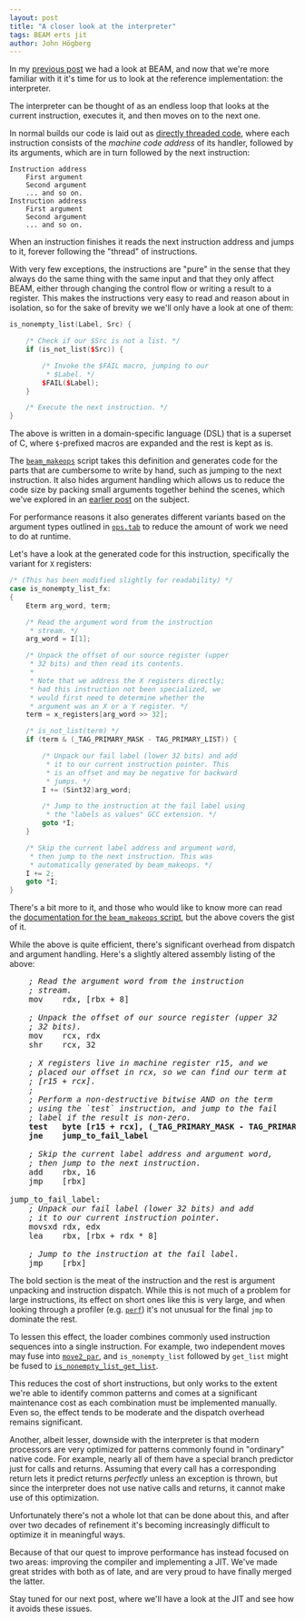 ```yaml
---
layout: post
title: "A closer look at the interpreter"
tags: BEAM erts jit
author: John Högberg
---
```


In my [previous post] we had a look at BEAM, and now that we're more familiar
with it it's time for us to look at the reference implementation: the
interpreter.

The interpreter can be thought of as an endless loop that looks at the current
instruction, executes it, and then moves on to the next one.

In normal builds our code is laid out as [directly threaded code], where each
instruction consists of the _machine code address_ of its handler, followed by
its arguments, which are in turn followed by the next instruction:

    Instruction address
        First argument
        Second argument
        ... and so on.
    Instruction address
        First argument
        Second argument
        ... and so on.

When an instruction finishes it reads the next instruction address and jumps
to it, forever following the "thread" of instructions.

With very few exceptions, the instructions are "pure" in the sense that they
always do the same thing with the same input and that they only affect BEAM,
either through changing the control flow or writing a result to a register.
This makes the instructions very easy to read and reason about in isolation, so
for the sake of brevity we we'll only have a look at one of them:

```c++
is_nonempty_list(Label, Src) {

    /* Check if our $Src is not a list. */
    if (is_not_list($Src)) {

        /* Invoke the $FAIL macro, jumping to our
         * $Label. */
        $FAIL($Label);
    }

    /* Execute the next instruction. */
}
```

The above is written in a domain-specific language (DSL) that is a superset of
C, where `$`-prefixed macros are expanded and the rest is kept as is.

The [`beam_makeops`] script takes this definition and generates code for
the parts that are cumbersome to write by hand, such as jumping to the next
instruction. It also hides argument handling which allows us to reduce the code
size by packing small arguments together behind the scenes, which we've
explored in an [earlier post] on the subject.

For performance reasons it also generates different variants based on the
argument types outlined in [`ops.tab`] to reduce the amount of work we need to
do at runtime.

Let's have a look at the generated code for this instruction, specifically the
variant for `X` registers:

```c++
/* (This has been modified slightly for readability) */
case is_nonempty_list_fx:
{
    Eterm arg_word, term;

    /* Read the argument word from the instruction
     * stream. */
    arg_word = I[1];

    /* Unpack the offset of our source register (upper
     * 32 bits) and then read its contents.
     *
     * Note that we address the X registers directly;
     * had this instruction not been specialized, we
     * would first need to determine whether the
     * argument was an X or a Y register. */
    term = x_registers[arg_word >> 32];

    /* is_not_list(term) */
    if (term & (_TAG_PRIMARY_MASK - TAG_PRIMARY_LIST)) {

        /* Unpack our fail label (lower 32 bits) and add
         * it to our current instruction pointer. This
         * is an offset and may be negative for backward
         * jumps. */
        I += (Sint32)arg_word;

        /* Jump to the instruction at the fail label using
         * the "labels as values" GCC extension. */
        goto *I;
    }

    /* Skip the current label address and argument word,
     * then jump to the next instruction. This was
     * automatically generated by beam_makeops. */
    I += 2;
    goto *I;
}
```

There's a bit more to it, and those who would like to know more can read the
[documentation for the `beam_makeops` script], but the above covers the gist of
it.

While the above is quite efficient, there's significant overhead from dispatch
and argument handling. Here's a slightly altered assembly listing of the
above:

<pre class="highlight">
    <em>; Read the argument word from the instruction
    ; stream.</em>
    mov    rdx, [rbx + 8]

    <em>; Unpack the offset of our source register (upper 32
    ; 32 bits).</em>
    mov    rcx, rdx
    shr    rcx, 32

    <em>; X registers live in machine register r15, and we
    ; placed our offset in rcx, so we can find our term at
    ; [r15 + rcx].
    ;
    ; Perform a non-destructive bitwise AND on the term
    ; using the `test` instruction, and jump to the fail
    ; label if the result is non-zero.</em>
    <b>test   byte [r15 + rcx], (_TAG_PRIMARY_MASK - TAG_PRIMARY_LIST)
    jne    jump_to_fail_label</b>

    <em>; Skip the current label address and argument word,
    ; then jump to the next instruction.</em>
    add    rbx, 16
    jmp    [rbx]

jump_to_fail_label:
    <em>; Unpack our fail label (lower 32 bits) and add
    ; it to our current instruction pointer.</em>
    movsxd rdx, edx
    lea    rbx, [rbx + rdx * 8]

    <em>; Jump to the instruction at the fail label.</em>
    jmp    [rbx]
</pre>

The bold section is the meat of the instruction and the rest is argument
unpacking and instruction dispatch. While this is not much of a problem for
large instructions, its effect on short ones like this is very large, and when
looking through a profiler (e.g. [`perf`]) it's not unusual for the final `jmp`
to dominate the rest.

To lessen this effect, the loader combines commonly used instruction sequences
into a single instruction. For example, two independent moves may fuse into
[`move2_par`], and `is_nonempty_list` followed by `get_list` might be fused to
[`is_nonempty_list_get_list`].

This reduces the cost of short instructions, but only works to the extent we're
able to identify common patterns and comes at a significant maintenance cost
as each combination must be implemented manually. Even so, the effect tends to
be moderate and the dispatch overhead remains significant.

Another, albeit lesser, downside with the interpreter is that modern processors
are very optimized for patterns commonly found in "ordinary" native code. For
example, nearly all of them have a special branch predictor just for calls and
returns. Assuming that every call has a corresponding return lets it predict
returns _perfectly_ unless an exception is thrown, but since the interpreter
does not use native calls and returns, it cannot make use of this optimization.

Unfortunately there's not a whole lot that can be done about this, and after
over two decades of refinement it's becoming increasingly difficult to optimize
it in meaningful ways.

Because of that our quest to improve performance has instead focused on two
areas: improving the compiler and implementing a JIT. We've made great strides
with both as of late, and are very proud to have finally merged the latter.

Stay tuned for our next post, where we'll have a look at the JIT and see how it
avoids these issues.

[directly threaded code]: https://en.wikipedia.org/wiki/Threaded_code
[`ops.tab`]: https://github.com/erlang/otp/blob/OTP-23.1/erts/emulator/beam/ops.tab
[`beam_makeops`]: https://github.com/erlang/otp/blob/OTP-23.1/erts/emulator/utils/beam_makeops
[documentation for the `beam_makeops` script]: http://erlang.org/doc/apps/erts/beam_makeops.html
[`move2_par`]: https://github.com/erlang/otp/blob/OTP-23.1/erts/emulator/beam/instrs.tab#L577
[`is_nonempty_list_get_list`]: https://github.com/erlang/otp/blob/OTP-23.1/erts/emulator/beam/instrs.tab#L795
[`perf`]: https://en.wikipedia.org/wiki/Perf_%28Linux%29
[earlier post]: http://blog.erlang.org/Interpreter-Optimizations/
[previous post]: http://blog.erlang.org/a-brief-BEAM-primer/
